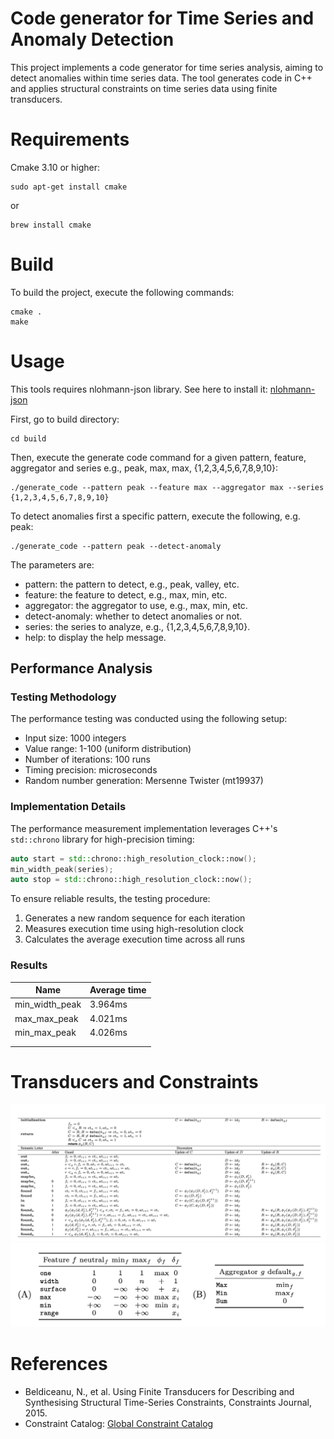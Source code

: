 # Code generator for Time Series and Anomaly Detection

This project implements a code generator for time series analysis, aiming to detect anomalies within time series data. 
The tool generates code in C++ and applies structural constraints on time series data using finite transducers.
# Requirements
Cmake 3.10 or higher:
```
sudo apt-get install cmake
```
or 
```
brew install cmake
```

# Build
To build the project, execute the following commands:
```
cmake .
make
```
# Usage
This tools requires nlohmann-json library. See here to install it: [nlohmann-json](https://github.com/nlohmann/json)

First, go to build directory:
```
cd build
```

Then, execute the generate code command for a given pattern, feature, aggregator and series e.g., peak, max, max, {1,2,3,4,5,6,7,8,9,10}:
```
./generate_code --pattern peak --feature max --aggregator max --series {1,2,3,4,5,6,7,8,9,10}
```
To detect anomalies first a specific pattern, execute the following, e.g. peak:
```
./generate_code --pattern peak --detect-anomaly
```
The parameters are:
- pattern: the pattern to detect, e.g., peak, valley, etc.
- feature: the feature to detect, e.g., max, min, etc.
- aggregator: the aggregator to use, e.g., max, min, etc.
- detect-anomaly: whether to detect anomalies or not.
- series: the series to analyze, e.g., {1,2,3,4,5,6,7,8,9,10}.
- help: to display the help message.

## Performance Analysis

### Testing Methodology
The performance testing was conducted using the following setup:
- Input size: 1000 integers
- Value range: 1-100 (uniform distribution)
- Number of iterations: 100 runs
- Timing precision: microseconds
- Random number generation: Mersenne Twister (mt19937)

### Implementation Details
The performance measurement implementation leverages C++'s `std::chrono` library for high-precision timing:
```cpp
auto start = std::chrono::high_resolution_clock::now();
min_width_peak(series);
auto stop = std::chrono::high_resolution_clock::now();
```

To ensure reliable results, the testing procedure:
1. Generates a new random sequence for each iteration
2. Measures execution time using high-resolution clock
3. Calculates the average execution time across all runs

### Results

| Name           | Average time |
|----------------|--------------|
| min_width_peak | 3.964ms      |
| max_max_peak   | 4.021ms      |
| min_max_peak   | 4.026ms      |
|                |              |
|                |              |


# Transducers and Constraints
![transducer](/.github/images/transducer.png)
![constraint](/.github/images/constraint.png)

# References
- Beldiceanu, N., et al. Using Finite Transducers for Describing and Synthesising Structural Time-Series Constraints, Constraints Journal, 2015.
- Constraint Catalog: [Global Constraint Catalog](https://arxiv.org/abs/1609.08925)
